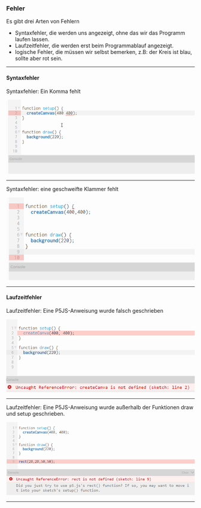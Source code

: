 ### Fehler

Es gibt drei Arten von Fehlern
- Syntaxfehler, die werden uns angezeigt, ohne das wir das Programm laufen lassen.
- Laufzeitfehler, die werden erst beim  Programmablauf angezeigt.
- logische Fehler, die müssen wir selbst bemerken, z.B: der Kreis ist blau, sollte aber rot sein.

---

#### Syntaxfehler

Syntaxfehler: Ein Komma fehlt

<img src="fehler04.png" width="700"/>

--- 

Syntaxfehler:  eine geschweifte Klammer fehlt

<img src="fehler05.png" width="600"/>

---

#### Laufzeitfehler

Laufzeitfehler: Eine P5JS-Anweisung wurde falsch geschrieben

<img src="fehler02.png" width="700"/>

--- 


Laufzeitfehler: Eine P5JS-Anweisung wurde außerhalb der Funktionen draw und setup geschrieben.

<img src="fehler01.png" width="750"/>

---